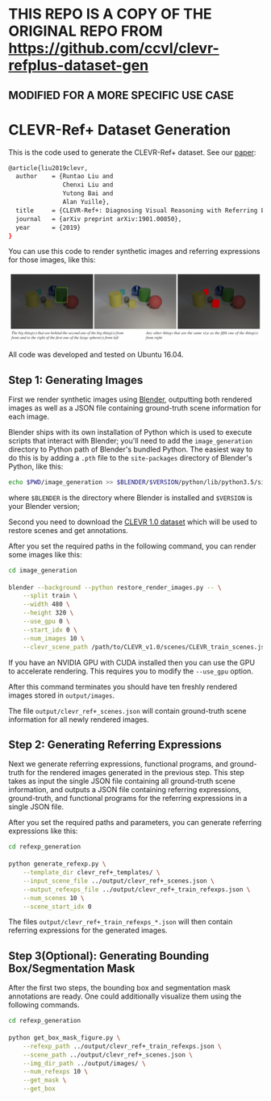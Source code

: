 # THIS REPO IS A COPY OF THE ORIGINAL REPO FROM https://github.com/ccvl/clevr-refplus-dataset-gen
## MODIFIED FOR A MORE SPECIFIC USE CASE

# CLEVR-Ref+ Dataset Generation

This is the code used to generate the CLEVR-Ref+ dataset. See our [paper](https://arxiv.org/abs/1901.00850):
```bash
@article{liu2019clevr,
  author    = {Runtao Liu and
               Chenxi Liu and
               Yutong Bai and
               Alan Yuille},
  title     = {CLEVR-Ref+: Diagnosing Visual Reasoning with Referring Expressions},
  journal   = {arXiv preprint arXiv:1901.00850},
  year      = {2019}
}
```

You can use this code to render synthetic images and referring expressions for those images, like this:
<div align="center">
  <img src="images/example.png" width="800px">
</div>

All code was developed and tested on Ubuntu 16.04.

## Step 1: Generating Images
First we render synthetic images using [Blender](https://www.blender.org/), outputting both rendered images as well as a JSON file containing ground-truth scene information for each image.

Blender ships with its own installation of Python which is used to execute scripts that interact with Blender; you'll need to add the `image_generation` directory to Python path of Blender's bundled Python. The easiest way to do this is by adding a `.pth` file to the `site-packages` directory of Blender's Python, like this:

```bash
echo $PWD/image_generation >> $BLENDER/$VERSION/python/lib/python3.5/site-packages/clevr_ref+.pth
```

where `$BLENDER` is the directory where Blender is installed and `$VERSION` is your Blender version;

Second you need to download the [CLEVR 1.0 dataset](https://cs.stanford.edu/people/jcjohns/clevr/) which will be used to restore scenes and get annotations.

After you set the required paths in the following command, you can render some images like this:

```bash
cd image_generation

blender --background --python restore_render_images.py -- \
    --split train \
    --width 480 \
    --height 320 \
    --use_gpu 0 \
    --start_idx 0 \
    --num_images 10 \
    --clevr_scene_path /path/to/CLEVR_v1.0/scenes/CLEVR_train_scenes.json
```

If you have an NVIDIA GPU with CUDA installed then you can use the GPU to accelerate rendering. This requires you to modify the `--use_gpu` option.

After this command terminates you should have ten freshly rendered images stored in `output/images`.

The file `output/clevr_ref+_scenes.json` will contain ground-truth scene information for all newly rendered images.

## Step 2: Generating Referring Expressions
Next we generate referring expressions, functional programs, and ground-truth for the rendered images generated in the previous step.
This step takes as input the single JSON file containing all ground-truth scene information, and outputs a JSON file 
containing referring expressions, ground-truth, and functional programs for the referring expressions in a single JSON file.

After you set the required paths and parameters, you can generate referring expressions like this:

```bash
cd refexp_generation

python generate_refexp.py \
    --template_dir clevr_ref+_templates/ \
    --input_scene_file ../output/clevr_ref+_scenes.json \
    --output_refexps_file ../output/clevr_ref+_train_refexps.json \
    --num_scenes 10 \
    --scene_start_idx 0
```
The files `output/clevr_ref+_train_refexps_*.json` will then contain referring expressions for the generated images.


## Step 3(Optional): Generating Bounding Box/Segmentation Mask
After the first two steps, the bounding box and segmentation mask annotations are ready. One could additionally visualize them using the following commands.

```bash
cd refexp_generation

python get_box_mask_figure.py \
	--refexp_path ../output/clevr_ref+_train_refexps.json \
	--scene_path ../output/clevr_ref+_scenes.json \
	--img_dir_path ../output/images/ \
	--num_refexps 10 \
	--get_mask \
	--get_box 
```

